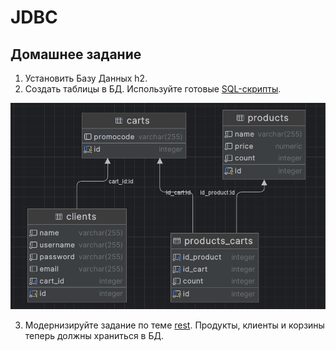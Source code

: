 # JDBC

## Домашнее задание

1. Установить Базу Данных h2.
2. Создать таблицы в БД. Используйте готовые [SQL-скрипты](data.sql).

![img.png](img.png)

3. Модернизируйте задание по теме [rest](../rest/index.md). Продукты, клиенты и корзины теперь должны храниться в БД.
